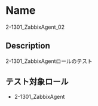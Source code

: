 Name
====
2-1301_ZabbixAgent_02

## Description

2-1301_ZabbixAgentロールのテスト

## テスト対象ロール
- 2-1301_ZabbixAgent

